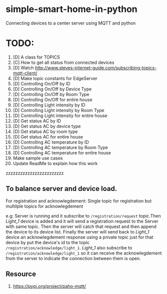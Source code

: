 # simple-smart-home-in-python
Connecting devices to a center server using MQTT and python

# TODO:
1. [D] A class for TOPICS
2. [C] How to get all status from connected devices
3. [D] Watch http://www.steves-internet-guide.com/subscribing-topics-mqtt-client/
4. [D] Make topic constants for EdgeServer
5. [D] Controlling On/Off by ID
6. [D] Controlling On/Off by Device Type
7. [D] Controlling On/Off by Room Type
8. [D] Controlling On/Off for entire house
9. [D] Controlling Light intensity by ID
10. [D] Controlling Light intensity by Room Type
11. [D] Controlling Light intensity for entire house
12. [D] Get status AC by ID
13. [D] Get status AC by device type
14. [D] Get status AC by room type
15. [D] Get status AC for entire house 
16. [D] Controlling AC temperature by ID
17. [D] Controlling AC temperature by Room Type
18. [D] Controlling AC temperature for entire house
19. Make sample use cases
20. Update ReadMe to explain how this work

zzzzzzzzzzzzzzzzzzzzzzzz
## To balance server and device load.
For registration and acknowlegdement: 
Single topic for registration but multilple topics for acknowlegdement

e.g: Server is running and it subscribe to `/registration/request` topic.Then *Light_1* device is added and it will send a registration request to the Server with same topic.
Then the server will catch that request and then append the device to its device list. Finally the server will send back to *Light_1* device an acknowlegdement response using a private topic just for that device by put the device's id to the topic `/registration/acknowledge/light_1`. 
*Light_1* also subscribe to `/registration/acknowledge/light_1` so it can receive the acknowlegdement from the server to indicate the connection between them is open.

## Resource
1. https://pypi.org/project/paho-mqtt/